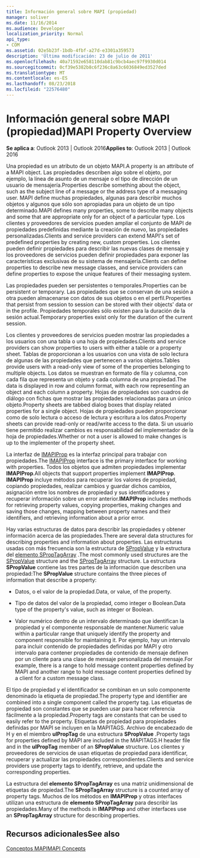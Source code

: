 ```yaml
---
title: Información general sobre MAPI (propiedad)
manager: soliver
ms.date: 11/16/2014
ms.audience: Developer
localization_priority: Normal
api_type:
- COM
ms.assetid: 02e5b23f-1bdb-4fbf-a27d-e3301a359573
description: 'Última modificación: 23 de julio de 2011'
ms.openlocfilehash: 40a71592e658110dab81c9bcb4aec97f9930d014
ms.sourcegitcommit: 0cf39e5382b8c6f236c8a63c6036849ed3527ded
ms.translationtype: MT
ms.contentlocale: es-ES
ms.lasthandoff: 08/23/2018
ms.locfileid: "22576480"
---
```

# <a name="mapi-property-overview"></a><span data-ttu-id="b7e59-103">Información general sobre MAPI (propiedad)</span><span class="sxs-lookup"><span data-stu-id="b7e59-103">MAPI Property Overview</span></span>

  
  
<span data-ttu-id="b7e59-104">**Se aplica a**: Outlook 2013 | Outlook 2016</span><span class="sxs-lookup"><span data-stu-id="b7e59-104">**Applies to**: Outlook 2013 | Outlook 2016</span></span> 
  
<span data-ttu-id="b7e59-105">Una propiedad es un atributo de un objeto MAPI.</span><span class="sxs-lookup"><span data-stu-id="b7e59-105">A property is an attribute of a MAPI object.</span></span> <span data-ttu-id="b7e59-106">Las propiedades describen algo sobre el objeto, por ejemplo, la línea de asunto de un mensaje o el tipo de dirección de un usuario de mensajería.</span><span class="sxs-lookup"><span data-stu-id="b7e59-106">Properties describe something about the object, such as the subject line of a message or the address type of a messaging user.</span></span> <span data-ttu-id="b7e59-107">MAPI define muchas propiedades, algunas para describir muchos objetos y algunos que sólo son apropiadas para un objeto de un tipo determinado.</span><span class="sxs-lookup"><span data-stu-id="b7e59-107">MAPI defines many properties, some to describe many objects and some that are appropriate only for an object of a particular type.</span></span> <span data-ttu-id="b7e59-108">Los clientes y proveedores de servicios pueden ampliar el conjunto de MAPI de propiedades predefinidas mediante la creación de nuevo, las propiedades personalizadas.</span><span class="sxs-lookup"><span data-stu-id="b7e59-108">Clients and service providers can extend MAPI's set of predefined properties by creating new, custom properties.</span></span> <span data-ttu-id="b7e59-109">Los clientes pueden definir propiedades para describir las nuevas clases de mensaje y los proveedores de servicios pueden definir propiedades para exponer las características exclusivas de su sistema de mensajería.</span><span class="sxs-lookup"><span data-stu-id="b7e59-109">Clients can define properties to describe new message classes, and service providers can define properties to expose the unique features of their messaging system.</span></span>
  
<span data-ttu-id="b7e59-110">Las propiedades pueden ser persistentes o temporales.</span><span class="sxs-lookup"><span data-stu-id="b7e59-110">Properties can be persistent or temporary.</span></span> <span data-ttu-id="b7e59-111">Las propiedades que se conservan de una sesión a otra pueden almacenarse con datos de sus objetos o en el perfil.</span><span class="sxs-lookup"><span data-stu-id="b7e59-111">Properties that persist from session to session can be stored with their objects' data or in the profile.</span></span> <span data-ttu-id="b7e59-112">Propiedades temporales sólo existen para la duración de la sesión actual.</span><span class="sxs-lookup"><span data-stu-id="b7e59-112">Temporary properties exist only for the duration of the current session.</span></span> 
  
<span data-ttu-id="b7e59-113">Los clientes y proveedores de servicios pueden mostrar las propiedades a los usuarios con una tabla o una hoja de propiedades.</span><span class="sxs-lookup"><span data-stu-id="b7e59-113">Clients and service providers can show properties to users with either a table or a property sheet.</span></span> <span data-ttu-id="b7e59-114">Tablas de proporcionan a los usuarios con una vista de solo lectura de algunas de las propiedades que pertenecen a varios objetos.</span><span class="sxs-lookup"><span data-stu-id="b7e59-114">Tables provide users with a read-only view of some of the properties belonging to multiple objects.</span></span> <span data-ttu-id="b7e59-115">Los datos se muestran en formato de fila y columna, con cada fila que representa un objeto y cada columna de una propiedad.</span><span class="sxs-lookup"><span data-stu-id="b7e59-115">The data is displayed in row and column format, with each row representing an object and each column a property.</span></span> <span data-ttu-id="b7e59-116">Hojas de propiedades son cuadros de diálogo con fichas que mostrar las propiedades relacionadas para un único objeto.</span><span class="sxs-lookup"><span data-stu-id="b7e59-116">Property sheets are tabbed dialog boxes that display related properties for a single object.</span></span> <span data-ttu-id="b7e59-117">Hojas de propiedades pueden proporcionar como de solo lectura o acceso de lectura y escritura a los datos.</span><span class="sxs-lookup"><span data-stu-id="b7e59-117">Property sheets can provide read-only or read/write access to the data.</span></span> <span data-ttu-id="b7e59-118">Si un usuario tiene permitido realizar cambios es responsabilidad del implementador de la hoja de propiedades.</span><span class="sxs-lookup"><span data-stu-id="b7e59-118">Whether or not a user is allowed to make changes is up to the implementer of the property sheet.</span></span>
  
<span data-ttu-id="b7e59-119">La interfaz de [IMAPIProp](imapipropiunknown.md) es la interfaz principal para trabajar con propiedades.</span><span class="sxs-lookup"><span data-stu-id="b7e59-119">The [IMAPIProp](imapipropiunknown.md) interface is the primary interface for working with properties.</span></span> <span data-ttu-id="b7e59-120">Todos los objetos que admiten propiedades implementar **IMAPIProp**.</span><span class="sxs-lookup"><span data-stu-id="b7e59-120">All objects that support properties implement **IMAPIProp**.</span></span> <span data-ttu-id="b7e59-121">**IMAPIProp** incluye métodos para recuperar los valores de propiedad, copiando propiedades, realizar cambios y guardar dichos cambios, asignación entre los nombres de propiedad y sus identificadores y recuperar información sobre un error anterior.</span><span class="sxs-lookup"><span data-stu-id="b7e59-121">**IMAPIProp** includes methods for retrieving property values, copying properties, making changes and saving those changes, mapping between property names and their identifiers, and retrieving information about a prior error.</span></span> 
  
<span data-ttu-id="b7e59-122">Hay varias estructuras de datos para describir las propiedades y obtener información acerca de las propiedades.</span><span class="sxs-lookup"><span data-stu-id="b7e59-122">There are several data structures for describing properties and information about properties.</span></span> <span data-ttu-id="b7e59-123">Las estructuras usadas con más frecuencia son la estructura de [SPropValue](spropvalue.md) y la estructura del [elemento SPropTagArray](sproptagarray.md) .</span><span class="sxs-lookup"><span data-stu-id="b7e59-123">The most commonly used structures are the [SPropValue](spropvalue.md) structure and the [SPropTagArray](sproptagarray.md) structure.</span></span> <span data-ttu-id="b7e59-124">La estructura **SPropValue** contiene las tres partes de la información que describen una propiedad:</span><span class="sxs-lookup"><span data-stu-id="b7e59-124">The **SPropValue** structure contains the three pieces of information that describe a property:</span></span> 
  
- <span data-ttu-id="b7e59-125">Datos, o el valor de la propiedad.</span><span class="sxs-lookup"><span data-stu-id="b7e59-125">Data, or value, of the property.</span></span>
    
- <span data-ttu-id="b7e59-126">Tipo de datos del valor de la propiedad, como integer o Boolean.</span><span class="sxs-lookup"><span data-stu-id="b7e59-126">Data type of the property's value, such as integer or Boolean.</span></span> 
    
- <span data-ttu-id="b7e59-127">Valor numérico dentro de un intervalo determinado que identifican la propiedad y el componente responsable de mantener.</span><span class="sxs-lookup"><span data-stu-id="b7e59-127">Numeric value within a particular range that uniquely identify the property and component responsible for maintaining it.</span></span> <span data-ttu-id="b7e59-128">Por ejemplo, hay un intervalo para incluir contenido de propiedades definidas por MAPI y otro intervalo para contener propiedades de contenido de mensaje definen por un cliente para una clase de mensaje personalizada del mensaje.</span><span class="sxs-lookup"><span data-stu-id="b7e59-128">For example, there is a range to hold message content properties defined by MAPI and another range to hold message content properties defined by a client for a custom message class.</span></span> 
    
<span data-ttu-id="b7e59-129">El tipo de propiedad y el identificador se combinan en un solo componente denominado la etiqueta de propiedad.</span><span class="sxs-lookup"><span data-stu-id="b7e59-129">The property type and identifier are combined into a single component called the property tag.</span></span> <span data-ttu-id="b7e59-130">Las etiquetas de propiedad son constantes que se pueden usar para hacer referencia fácilmente a la propiedad.</span><span class="sxs-lookup"><span data-stu-id="b7e59-130">Property tags are constants that can be used to easily refer to the property.</span></span> <span data-ttu-id="b7e59-131">Etiquetas de propiedad para propiedades definidas por MAPI se incluyen en la MAPITAGS. Archivo de encabezado de H y en el miembro **ulPropTag** de una estructura **SPropValue** .</span><span class="sxs-lookup"><span data-stu-id="b7e59-131">Property tags for properties defined by MAPI are included in the MAPITAGS.H header file and in the **ulPropTag** member of an **SPropValue** structure.</span></span> <span data-ttu-id="b7e59-132">Los clientes y proveedores de servicios de usan etiquetas de propiedad para identificar, recuperar y actualizar las propiedades correspondientes.</span><span class="sxs-lookup"><span data-stu-id="b7e59-132">Clients and service providers use property tags to identify, retrieve, and update the corresponding properties.</span></span> 
  
<span data-ttu-id="b7e59-133">La estructura del **elemento SPropTagArray** es una matriz unidimensional de etiquetas de propiedad.</span><span class="sxs-lookup"><span data-stu-id="b7e59-133">The **SPropTagArray** structure is a counted array of property tags.</span></span> <span data-ttu-id="b7e59-134">Muchos de los métodos en **IMAPIProp** y otras interfaces utilizan una estructura de **elemento SPropTagArray** para describir las propiedades.</span><span class="sxs-lookup"><span data-stu-id="b7e59-134">Many of the methods in **IMAPIProp** and other interfaces use an **SPropTagArray** structure for describing properties.</span></span> 
  
## <a name="see-also"></a><span data-ttu-id="b7e59-135">Recursos adicionales</span><span class="sxs-lookup"><span data-stu-id="b7e59-135">See also</span></span>



[<span data-ttu-id="b7e59-136">Conceptos MAPI</span><span class="sxs-lookup"><span data-stu-id="b7e59-136">MAPI Concepts</span></span>](mapi-concepts.md)

